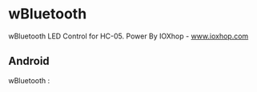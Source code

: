 # wBluetooth
wBluetooth LED Control for HC-05. Power By IOXhop - www.ioxhop.com

## Android
wBluetooth : 

